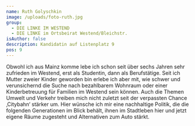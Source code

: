 ```yaml
---
name: Ruth Golyschkin
image: /uploads/foto-ruth.jpg
group:
  - DIE LINKE IM WESTEND
  - DIE LINKE im Ortsbeirat Westend/Bleichstr.
isAuthor: false
description: Kandidatin auf Listenplatz 9
pos: 9
---
```

Obwohl ich aus Mainz komme lebe ich schon seit über sechs Jahren sehr zufrieden im Westend, erst als Studentin, dann als Berufstätige. Seit ich Mutter zweier Kinder geworden bin erlebe ich aber mit, wie schwer und verunsichernd die Suche nach bezahlbarem Wohnraum oder einer Kinderbetreuung für Familien im Westend sein können. Auch die Themen Umwelt und Verkehr treiben mich nicht zuletzt seit der verpassten Chance ‚Citybahn‘ stärker um. Hier wünsche ich mir eine nachhaltige Politik, die die folgenden Generationen im Blick behält, ihnen im Stadtleben hier und jetzt eigene Räume zugesteht und Alternativen zum Auto stärkt.

<!--EndFragment-->